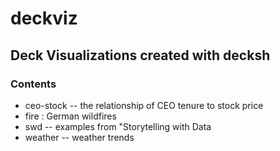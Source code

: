 # deckviz

## Deck Visualizations created with decksh

### Contents

* ceo-stock -- the relationship of CEO tenure to stock price
* fire : German wildfires
* swd -- examples from "Storytelling with Data
* weather -- weather trends

